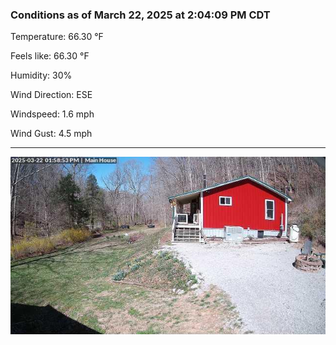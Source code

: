 ### Conditions as of March 22, 2025 at 2:04:09 PM CDT 

Temperature: 66.30 &deg;F

Feels like: 66.30 &deg;F

Humidity: 30%

Wind Direction: ESE

Windspeed: 1.6 mph

Wind Gust: 4.5 mph

---

<img src="./images/latest.jpeg"/>


